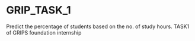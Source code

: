 # GRIP_TASK_1
 Predict the percentage of students based on the no. of study hours. TASK1 of GRIPS foundation internship

